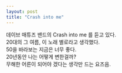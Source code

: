 ```yaml
---
layout: post
title: "Crash into me"
---
```


데이브 매튜즈 밴드의 Crash into me 를 듣고 있다.<br>
20대의 그 여름, 이 노래 별로라고 생각했다.<br>
50을 바라보는 지금은 너무 좋다.<br>
20년동안 나는 어떻게 변한걸까?<br>
무해한 어른이 되어야 겠다는 생각만 드는 요즈음.<br>
